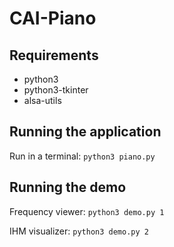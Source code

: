 # CAI-Piano

## Requirements

- python3
- python3-tkinter
- alsa-utils

## Running the application

Run in a terminal:
```python3 piano.py```

## Running the demo

Frequency viewer:
```python3 demo.py 1```

IHM visualizer:
```python3 demo.py 2```
